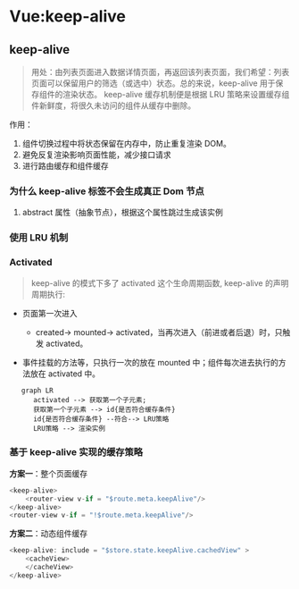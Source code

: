 # Vue:keep-alive

## keep-alive

> 用处：由列表页面进入数据详情页面，再返回该列表页面，我们希望：列表页面可以保留用户的筛选（或选中）状态。总的来说，keep-alive 用于保存组件的渲染状态。
> keep-alive 缓存机制便是根据 LRU 策略来设置缓存组件新鲜度，将很久未访问的组件从缓存中删除。

作用：

1. 组件切换过程中将状态保留在内存中，防止重复渲染 DOM。
2. 避免反复渲染影响页面性能，减少接口请求
3. 进行路由缓存和组件缓存

### 为什么 keep-alive 标签不会生成真正 Dom 节点

1.  abstract 属性（抽象节点），根据这个属性跳过生成该实例

### 使用 LRU 机制

### Activated

> keep-alive 的模式下多了 activated 这个生命周期函数, keep-alive 的声明周期执行:

- 页面第一次进入

  - created-> mounted-> activated，当再次进入（前进或者后退）时，只触发 activated。

- 事件挂载的方法等，只执行一次的放在 mounted 中；组件每次进去执行的方法放在 activated 中。

```mermaid
   graph LR
      activated --> 获取第一个子元素;
      获取第一个子元素 --> id{是否符合缓存条件}
      id{是否符合缓存条件} --符合--> LRU策略
      LRU策略 --> 渲染实例

```

### 基于 keep-alive 实现的缓存策略

**方案一**：整个页面缓存

```js
<keep-alive>
    <router-view v-if = "$route.meta.keepAlive"/>
</keep-alive>
<router-view v-if = "!$route.meta.keepAlive"/>
```

**方案二**：动态组件缓存

```js
<keep-alive: include = "$store.state.keepAlive.cachedView" >
    <cacheView>
    </cacheView>
</keep-alive>
```
